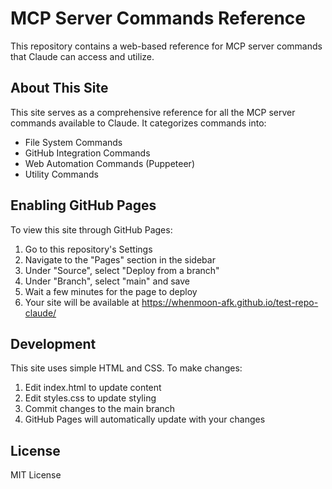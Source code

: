 # MCP Server Commands Reference

This repository contains a web-based reference for MCP server commands that Claude can access and utilize.

## About This Site

This site serves as a comprehensive reference for all the MCP server commands available to Claude. It categorizes commands into:

- File System Commands
- GitHub Integration Commands
- Web Automation Commands (Puppeteer)
- Utility Commands

## Enabling GitHub Pages

To view this site through GitHub Pages:

1. Go to this repository's Settings
2. Navigate to the "Pages" section in the sidebar
3. Under "Source", select "Deploy from a branch"
4. Under "Branch", select "main" and save
5. Wait a few minutes for the page to deploy
6. Your site will be available at https://whenmoon-afk.github.io/test-repo-claude/

## Development

This site uses simple HTML and CSS. To make changes:

1. Edit index.html to update content
2. Edit styles.css to update styling
3. Commit changes to the main branch
4. GitHub Pages will automatically update with your changes

## License

MIT License

